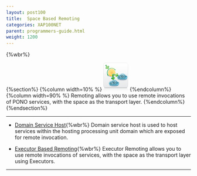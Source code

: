 ```yaml
---
layout: post100
title:  Space Based Remoting
categories: XAP100NET
parent: programmers-guide.html
weight: 1200
---
```


{%wbr%}

{%section%}
{%column width=10% %}
![remoting.png](/attachment_files/subject/remoting.png)
{%endcolumn%}
{%column width=90% %}
Remoting allows you to use remote invocations of PONO services, with the space as the transport layer.
{%endcolumn%}
{%endsection%}

<hr/>

- [Domain Service Host](./domain-service-host.html){%wbr%}
Domain service host is used to host services within the hosting processing unit domain which are exposed for remote invocation.

- [Executor Based Remoting](./executor-based-remoting.html){%wbr%}
Executor Remoting allows you to use remote invocations of services, with the space as the transport layer using Executors.
<hr/>